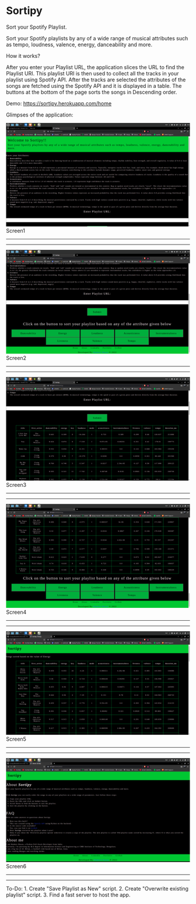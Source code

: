 # Sortipy
Sort your Spotify Playlist.

Sort your Spotify playlists by any of a wide range of musical attributes such as tempo, loudness, valence, energy, danceability and more.

How it works?

After you enter your Playlist URL, the application slices the URL to find the Playlist URI. This playlist URI is then used to collect all the tracks in your playlist using Spotify API.
After the tracks are selected the attributes of the songs are fetched using the Spotify API and it is displayed in a table.
The buttons at the bottom of the page sorts the songs in Descending order.


Demo: https://sortipy.herokuapp.com/home

Glimpses of the application: 

![ScreenShot](https://github.com/Shaheer-rossoneri14/Sortipy/blob/main/SS/Screenshot%20from%202022-05-13%2015-23-53.png)
Screen1
<hr/>
<hr/>

![ScreenShot](https://github.com/Shaheer-rossoneri14/Sortipy/blob/main/SS/Screenshot%20from%202022-05-13%2015-24-11.png)
Screen2
<hr/>
<hr/>

![ScreenShot](https://github.com/Shaheer-rossoneri14/Sortipy/blob/main/SS/Screenshot%20from%202022-05-13%2015-25-14.png)
Screen3
<hr/>
<hr/>


![ScreenShot](https://github.com/Shaheer-rossoneri14/Sortipy/blob/main/SS/Screenshot%20from%202022-05-13%2015-25-29.png)
Screen4
<hr/>
<hr/>


![ScreenShot](https://github.com/Shaheer-rossoneri14/Sortipy/blob/main/SS/Screenshot%20from%202022-05-13%2015-17-08.png)
Screen5
<hr/>
<hr/>


![ScreenShot](https://github.com/Shaheer-rossoneri14/Sortipy/blob/main/SS/Screenshot%20from%202022-05-13%2015-17-53.png)
Screen6
<hr/>
<hr/>
To-Do:
1. Create "Save Playlist as New" script.
2. Create "Overwrite existing playlist" script.
3. Find a fast server to host the app.


